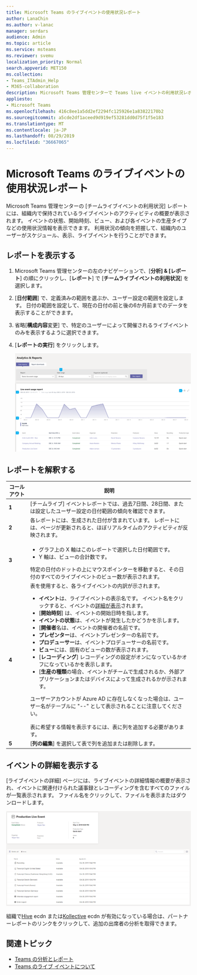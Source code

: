 ```yaml
---
title: Microsoft Teams のライブイベントの使用状況レポート
author: LanaChin
ms.author: v-lanac
manager: serdars
audience: Admin
ms.topic: article
ms.service: msteams
ms.reviewer: svemu
localization_priority: Normal
search.appverid: MET150
ms.collection:
- Teams_ITAdmin_Help
- M365-collaboration
description: Microsoft Teams 管理センターで Teams live イベントの利用状況レポートを使用して、組織内の Teams live イベントアクティビティの概要を確認する方法について説明します。
appliesto:
- Microsoft Teams
ms.openlocfilehash: 416c8ee1a5dd2ef2294fc125926e1a83822170b2
ms.sourcegitcommit: a5cde2df1aceed9d919ef53281dd0d75f1f5e183
ms.translationtype: MT
ms.contentlocale: ja-JP
ms.lasthandoff: 08/29/2019
ms.locfileid: "36667065"
---
```

# <a name="microsoft-teams-live-event-usage-report"></a>Microsoft Teams のライブイベントの使用状況レポート

Microsoft Teams 管理センターの [チームライブイベントの利用状況] レポートには、組織内で保持されているライブイベントのアクティビティの概要が表示されます。 イベントの状態、開始時刻、ビュー、および各イベントの生産タイプなどの使用状況情報を表示できます。 利用状況の傾向を把握して、組織内のユーザーがスケジュール、表示、ライブイベントを行うことができます。 

## <a name="view-the-report"></a>レポートを表示する

1. Microsoft Teams 管理センターの左のナビゲーションで、[**分析] & [レポート**] の順にクリックし、[**レポート**] で [**チームライブイベントの利用状況**] を選択します。
2. [**日付範囲**] で、定義済みの範囲を選ぶか、ユーザー設定の範囲を設定します。 日付の範囲を設定して、現在の日付の前と後の6か月前までのデータを表示することができます。
3. 省略[**構成内容**変更] で、特定のユーザーによって開催されるライブイベントのみを表示するように選択できます。
4. [**レポートの実行**] をクリックします。  

    ![吹き出しが表示された teams 管理センターの teams live イベント使用状況レポートのスクリーンショット](../media/teams-live-event-usage-report-with-callouts.png "吹き出しが表示された teams 管理センターの teams live イベント使用状況レポートのスクリーンショット")

## <a name="interpret-the-report"></a>レポートを解釈する

|コールアウト |説明  |
|--------|-------------|
|**1**   |[チームライブ] イベントレポートでは、過去7日間、28日間、または設定したユーザー設定の日付範囲の傾向を確認できます。 |
|**2**   |各レポートには、生成された日付が含まれています。 レポートには、ページが更新されると、ほぼリアルタイムのアクティビティが反映されます。 |
|**3**   |<ul><li>グラフ上の X 軸はこのレポートで選択した日付範囲です。</li> <li> Y 軸は、ビューの合計数です。</li> </ul>特定の日付のドットの上にマウスポインターを移動すると、その日付のすべてのライブイベントのビュー数が表示されます。|
|**4**   |表を使用すると、各ライブイベントの内訳が示されます。 <ul><li>**イベント**は、ライブイベントの表示名です。 イベント名をクリックすると、イベントの[詳細が表示](#view-event-details)されます。 </li> <li>[**開始時刻**] は、イベントの開始日時を指します。</li> <li>**イベントの状態**は、イベントが発生したかどうかを示します。  </li><li>[**開催者**名は、イベントの開催者の名前です。</li> <li>**プレゼンター**は、イベントプレゼンターの名前です。</li><li>**プロデューサー**は、イベントプロデューサーの名前です。</li><li>**ビュー**には、固有のビューの数が表示されます。</li><li>[**レコーディング**] レコーディングの設定がオンになっているかオフになっているかを表示します。</li><li>[**生産の種類**の場合、イベントがチームで生成されるか、外部アプリケーションまたはデバイスによって生成されるかが示されます。</li></li> </ul>ユーザーアカウントが Azure AD に存在しなくなった場合は、ユーザー名がテーブルに "--" として表示されることに注意してください。 <br><br>表に希望する情報を表示するには、表に列を追加する必要があります。 |
|**5**   |[**列の編集**] を選択して表で列を追加または削除します。|

## <a name="view-event-details"></a>イベントの詳細を表示する

[ライブイベントの詳細] ページには、ライブイベントの詳細情報の概要が表示され、イベントに関連付けられた議事録とレコーディングを含むすべてのファイルが一覧表示されます。 ファイル名をクリックして、ファイルを表示またはダウンロードします。

![ライブイベントの詳細を示すスクリーンショット](../media/teams-live-event-usage-report-event-detail.png)

組織で[Hive](https://www.hivestreaming.com/partners/integration-partners/microsoft/) ecdn または[Kollective](https://kollective.com) ecdn が有効になっている場合は、パートナーレポートのリンクをクリックして、追加の出席者の分析を取得できます。

## <a name="related-topics"></a>関連トピック

- [Teams の分析とレポート](teams-reporting-reference.md)
- [Teams のライブ イベントについて](../teams-live-events/what-are-teams-live-events.md)